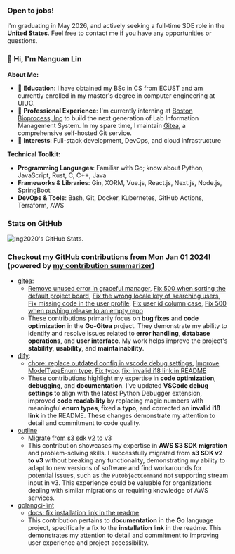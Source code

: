 ### Open to jobs!

I'm graduating in May 2026, and actively seeking a full-time SDE role in the **United States**.  Feel free to contact me if you have any opportunities or questions.

### 👋 Hi, I'm Nanguan Lin

**About Me:**

- 📘 **Education**: I have obtained my BSc in CS from ECUST and am currently enrolled in my master's degree in computer engineering at UIUC.
- 🔧 **Professional Experience**: I'm currently interning at [Boston Bioprocess, Inc](https://bostonbioprocess.com) to build the next generation of Lab Information Management System. In my spare time, I maintain [Gitea](https://gitea.com/), a comprehensive self-hosted Git service.
- 🎯 **Interests**: Full-stack development, DevOps, and cloud infrastructure

**Technical Toolkit:**

- **Programming Languages**: Familiar with Go; know about Python, JavaScript, Rust, C, C++, Java
- **Frameworks & Libraries**: Gin, XORM, Vue.js, React.js, Next.js, Node.js, SpringBoot 
- **DevOps & Tools**: Bash, Git, Docker, Kubernetes, GitHub Actions, Terraform, AWS

### Stats on GitHub

<picture>
  <source media="(prefers-color-scheme: dark)" srcset="https://github-readme-stats-gray-eta-55.vercel.app/api?username=lng2020&show_icons=true&theme=dark&border_color=30363d">
  <img alt="lng2020's GitHub Stats." src="https://github-readme-stats-gray-eta-55.vercel.app/api?username=lng2020&show_icons=true&theme=default">
</picture>

### Checkout my GitHub contributions from Mon Jan 01 2024! (powered by [my contribution summarizer](https://github.com/lng2020/contribution-summary))
- [gitea](https://github.com/go-gitea/gitea):
  - [Remove unused error in graceful manager](https://github.com/go-gitea/gitea/pull/29871), [Fix 500 when sorting the default project board](https://github.com/go-gitea/gitea/pull/29870), [Fix the wrong locale key of searching users](https://github.com/go-gitea/gitea/pull/29868), [Fix missing code in the user profile](https://github.com/go-gitea/gitea/pull/29865), [Fix user id column case](https://github.com/go-gitea/gitea/pull/29863), [Fix 500 when pushing release to an empty repo](https://github.com/go-gitea/gitea/pull/29554)
  - These contributions primarily focus on **bug fixes** and **code optimization** in the **Go-Gitea** project. They demonstrate my ability to identify and resolve issues related to **error handling**, **database operations**, and **user interface**. My work helps improve the project's **stability**, **usability**, and **maintainability**.
- [dify](https://github.com/langgenius/dify):
  - [chore: replace outdated config in vscode debug settings](https://github.com/langgenius/dify/pull/3106), [Improve ModelTypeEnum type](https://github.com/langgenius/dify/pull/3051), [Fix typo](https://github.com/langgenius/dify/pull/3041), [fix: invalid i18 link in README](https://github.com/langgenius/dify/pull/2947)
  - These contributions highlight my expertise in **code optimization**, **debugging**, and **documentation**. I've updated **VSCode debug settings** to align with the latest Python Debugger extension, improved **code readability** by replacing magic numbers with meaningful **enum types**, fixed a **typo**, and corrected an **invalid i18 link** in the README. These changes demonstrate my attention to detail and commitment to code quality.
- [outline](https://github.com/outline/outline)
  - [Migrate from s3 sdk v2 to v3](https://github.com/outline/outline/pull/6731)
  - This contribution showcases my expertise in **AWS S3 SDK migration** and problem-solving skills. I successfully migrated from **s3 SDK v2 to v3** without breaking any functionality, demonstrating my ability to adapt to new versions of software and find workarounds for potential issues, such as the `PutObjectCommand` not supporting stream input in v3. This experience could be valuable for organizations dealing with similar migrations or requiring knowledge of AWS services.
- [golangci-lint](https://github.com/golangci/golangci-lint)
  - [docs: fix installation link in the readme](https://github.com/golangci/golangci-lint/pull/4515)
  - This contribution pertains to **documentation** in the **Go** language project, specifically a fix to the **installation link** in the readme. This demonstrates my attention to detail and commitment to improving user experience and project accessibility.
